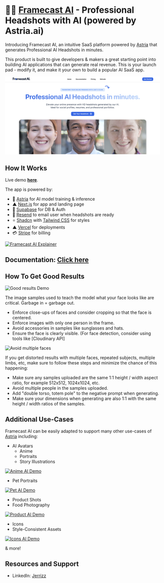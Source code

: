 # 👨‍💼 [Framecast AI](https://headshots-starter.vercel.app/) - Professional Headshots with AI (powered by Astria.ai)

Introducing Framecast AI, an intuitive SaaS platform powered by [Astria](https://www.astria.ai/) that generates Professional AI Headshots in minutes.

This product is built to give developers & makers a great starting point into
building AI applications that can generate real revenue. This is your launch pad - modify it,
and make it your own to build a popular AI SaaS app.

[![Framecast AI Demo](./assets/ui/1.png)](https://framecast-ai.vercel.app/)

## How It Works

Live demo **[here](https://framecast-ai.vercel.app/)**.

The app is powered by:

- 🚀 [Astria](https://www.astria.ai/) for AI model training & inference
- ▲ [Next.js](https://nextjs.org/) for app and landing page
- 🔋 [Supabase](https://supabase.com/) for DB & Auth
- 📩 [Resend](https://resend.com/) to email user when headshots are ready
- ⭐️ [Shadcn](https://ui.shadcn.com/) with [Tailwind CSS](https://tailwindcss.com/) for styles
- ▲ [Vercel](https://vercel.com/) for deployments
- 💳 [Stripe](https://stripe.com/) for billing

[![Framecast AI Explainer](./public/explainer.webp)](https://www.astria.ai/)

## Documentation: [Click here](https://framecast-ai.vercel.app/documentation)

## How To Get Good Results

![Good results Demo](./public/good_results.png)

The image samples used to teach the model what your face looks like are critical. Garbage in = garbage out.

- Enforce close-ups of faces and consider cropping so that the face is centered.
- Enforce images with only one person in the frame.
- Avoid accessories in samples like sunglasses and hats.
- Ensure the face is clearly visible. (For face detection, consider using tools like [Cloudinary API]

![Avoid multiple faces](./public/multiple_faces.png)

If you get distorted results with multiple faces, repeated subjects, multiple limbs, etc, make sure to follow these steps and minimize the chance of this happening:

- Make sure any samples uploaded are the same 1:1 height / width aspect ratio, for example 512x512, 1024x1024, etc.
- Avoid multiple people in the samples uploaded.
- Add "double torso, totem pole" to the negative prompt when generating.
- Make sure your dimensions when generating are also 1:1 with the same height / width ratios of the samples.

## Additional Use-Cases

Framecast AI can be easily adapted to support many other use-cases of [Astria](https://www.astria.ai/) including:

- AI Avatars
  - Anime
  - Portraits
  - Story Illustrations

[![Anime AI Demo](./public/anime.png)](https://www.astria.ai/)

- Pet Portraits

[![Pet AI Demo](./public/pet.png)](https://www.astria.ai/)

- Product Shots
- Food Photography

[![Product AI Demo](./public/products.png)](https://www.astria.ai/)

- Icons
- Style-Consistent Assets

[![Icons AI Demo](./public/icons.png)](https://www.astria.ai/)

& more!

## Resources and Support

- LinkedIn: [Jerrizz](https://www.linkedin.com/company/jerrizz)
